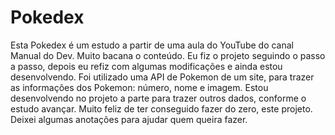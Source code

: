 # Pokedex
Esta Pokedex é um estudo a partir de uma aula do YouTube do canal Manual do Dev. Muito bacana o conteúdo.
Eu fiz o projeto seguindo o passo a passo, depois eu refiz com algumas modificações e ainda estou desenvolvendo.
Foi utilizado uma API de Pokemon de um site, para trazer as informações dos Pokemon: número, nome e imagem.
Estou desenvolvendo no projeto a parte para trazer outros dados, conforme o estudo avançar.
Muito feliz de ter conseguido fazer do zero, este projeto. Deixei algumas anotações para ajudar quem queira fazer.
